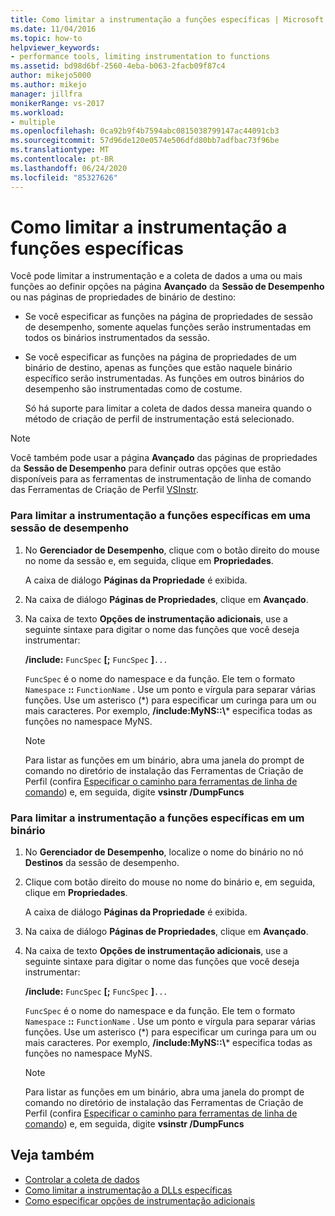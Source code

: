 ```yaml
---
title: Como limitar a instrumentação a funções específicas | Microsoft Docs
ms.date: 11/04/2016
ms.topic: how-to
helpviewer_keywords:
- performance tools, limiting instrumentation to functions
ms.assetid: bd98d6bf-2560-4eba-b063-2facb09f87c4
author: mikejo5000
ms.author: mikejo
manager: jillfra
monikerRange: vs-2017
ms.workload:
- multiple
ms.openlocfilehash: 0ca92b9f4b7594abc0815038799147ac44091cb3
ms.sourcegitcommit: 57d96de120e0574e506dfd80bb7adfbac73f96be
ms.translationtype: MT
ms.contentlocale: pt-BR
ms.lasthandoff: 06/24/2020
ms.locfileid: "85327626"
---
```

# <a name="how-to-limit-instrumentation-to-specific-functions"></a>Como limitar a instrumentação a funções específicas
Você pode limitar a instrumentação e a coleta de dados a uma ou mais funções ao definir opções na página **Avançado** da **Sessão de Desempenho** ou nas páginas de propriedades de binário de destino:

- Se você especificar as funções na página de propriedades de sessão de desempenho, somente aquelas funções serão instrumentadas em todos os binários instrumentados da sessão.

- Se você especificar as funções na página de propriedades de um binário de destino, apenas as funções que estão naquele binário específico serão instrumentadas. As funções em outros binários do desempenho são instrumentadas como de costume.

  Só há suporte para limitar a coleta de dados dessa maneira quando o método de criação de perfil de instrumentação está selecionado.

> [!NOTE]
> Você também pode usar a página **Avançado** das páginas de propriedades da **Sessão de Desempenho** para definir outras opções que estão disponíveis para as ferramentas de instrumentação de linha de comando das Ferramentas de Criação de Perfil [VSInstr](../profiling/vsinstr.md).

### <a name="to-limit-instrumentation-to-specific-functions-in-a-performance-session"></a>Para limitar a instrumentação a funções específicas em uma sessão de desempenho

1. No **Gerenciador de Desempenho**, clique com o botão direito do mouse no nome da sessão e, em seguida, clique em **Propriedades**.

    A caixa de diálogo **Páginas da Propriedade** é exibida.

2. Na caixa de diálogo **Páginas de Propriedades**, clique em **Avançado**.

3. Na caixa de texto **Opções de instrumentação adicionais**, use a seguinte sintaxe para digitar o nome das funções que você deseja instrumentar:

    **/include:** `FuncSpec` **[;** `FuncSpec` **]**`...`

    `FuncSpec` é o nome do namespace e da função. Ele tem o formato `Namespace` **::** `FunctionName` . Use um ponto e vírgula para separar várias funções. Use um asterisco (\*) para especificar um curinga para um ou mais caracteres. Por exemplo, **/include:MyNS::\\*** especifica todas as funções no namespace MyNS.

   > [!NOTE]
   > Para listar as funções em um binário, abra uma janela do prompt de comando no diretório de instalação das Ferramentas de Criação de Perfil (confira [Especificar o caminho para ferramentas de linha de comando](../profiling/specifying-the-path-to-profiling-tools-command-line-tools.md)) e, em seguida, digite **vsinstr /DumpFuncs**

### <a name="to-limit-instrumentation-to-specific-functions-in-a-binary"></a>Para limitar a instrumentação a funções específicas em um binário

1. No **Gerenciador de Desempenho**, localize o nome do binário no nó **Destinos** da sessão de desempenho.

2. Clique com botão direito do mouse no nome do binário e, em seguida, clique em **Propriedades**.

    A caixa de diálogo **Páginas da Propriedade** é exibida.

3. Na caixa de diálogo **Páginas de Propriedades**, clique em **Avançado**.

4. Na caixa de texto **Opções de instrumentação adicionais**, use a seguinte sintaxe para digitar o nome das funções que você deseja instrumentar:

    **/include:** `FuncSpec` **[;** `FuncSpec` **]**`...`

    `FuncSpec` é o nome do namespace e da função. Ele tem o formato `Namespace` **::** `FunctionName` . Use um ponto e vírgula para separar várias funções. Use um asterisco (\*) para especificar um curinga para um ou mais caracteres. Por exemplo, **/include:MyNS::\\*** especifica todas as funções no namespace MyNS.

   > [!NOTE]
   > Para listar as funções em um binário, abra uma janela do prompt de comando no diretório de instalação das Ferramentas de Criação de Perfil (confira [Especificar o caminho para ferramentas de linha de comando](../profiling/specifying-the-path-to-profiling-tools-command-line-tools.md)) e, em seguida, digite **vsinstr /DumpFuncs**

## <a name="see-also"></a>Veja também
- [Controlar a coleta de dados](../profiling/controlling-data-collection.md)
- [Como limitar a instrumentação a DLLs específicas](../profiling/how-to-limit-instrumentation-to-specific-dlls.md)
- [Como especificar opções de instrumentação adicionais](../profiling/how-to-specify-additional-instrumentation-options.md)
